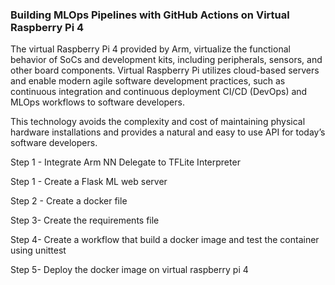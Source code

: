 ### Building MLOps Pipelines with GitHub Actions on Virtual Raspberry Pi 4  

The virtual Raspberry Pi 4 provided by Arm, virtualize the functional behavior of SoCs and development kits,
including peripherals, sensors, and other board components. 
Virtual Raspberry Pi utilizes cloud-based servers and enable modern agile software development practices,
such as continuous integration and continuous deployment CI/CD (DevOps) and MLOps workflows to software developers. 

This technology avoids the complexity and cost of maintaining physical hardware installations and provides a natural and easy to use API for today’s software developers.


Step 1 - Integrate Arm NN Delegate to TFLite Interpreter

Step 1 - Create a Flask ML web server 

Step 2 - Create a docker file

Step 3- Create the requirements file

Step 4- Create a workflow that build a docker image and test the container using unittest

Step 5- Deploy the docker image on virtual raspberry pi 4


